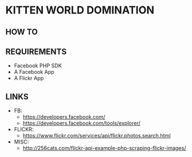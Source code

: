 # KITTEN WORLD DOMINATION

## HOW TO

## REQUIREMENTS

- Facebook PHP SDK
- A Facebook App
- A Flickr App

## LINKS

- FB:     
    - https://developers.facebook.com/
    - https://developers.facebook.com/tools/explorer/
- FLICKR: 
    - https://www.flickr.com/services/api/flickr.photos.search.html
- MISC:
    - http://256cats.com/flickr-api-example-php-scraping-flickr-images/
